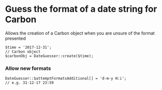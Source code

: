 # Guess the format of a date string for Carbon

Allows the creation of a Carbon object when you are unsure of the format presented

```
$time = '2017-12-31';
// Carbon object
$carbonObj = DateGuesser::create($time);
```

### Allow new formats
```
DateGuesser::$attemptFormatsAdditional[] = 'd-m-y H:i';
// e.g. 31-12-17 23:59
```
